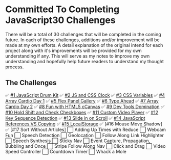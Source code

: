 # Committed To Completing JavaScript30 Challenges
There will be a total of 30 challenges that will be completed in the coming future. In each of these challenges, additions and/or improvement will be made at my own efforts. A detail explanation of the original intend for each project along with it's improvements will be provided for my own understanding if any. This will serve as my notes to improve my own understanding and hopefully help future readers to understand my thought process.

## The Challenges
✅ [#1 JavaScript Drum Kit](https://github.com/nnsh93/JavaScript30-Challenges/tree/main/Challenge%20%231%20-%20JavaScript%20Drum%20Kit)
✅ [#2 JS and CSS Clock](https://github.com/nnsh93/JavaScript30-Challenges/tree/main/Challenge%20%232%20-%20JS%20and%20CSS%20Clock)
✅ [#3 CSS Variables](https://github.com/nnsh93/JavaScript30-Challenges/tree/main/Challenge%20%233%20-%20CSS%20Variables)
✅ [#4 Array Cardio Day 1](https://github.com/nnsh93/JavaScript30-Challenges/tree/main/Challenge%20%234%20-%20Array%20Cardio%20Day%201)
✅ [#5 Flex Panel Gallery](https://github.com/nnsh93/JavaScript30-Challenges/tree/main/Challenge%20%235%20-%20Flex%20Panel%20Gallery)
✅ [#6 Type Ahead](https://github.com/nnsh93/JavaScript30-Challenges/tree/main/Challenge%20%236%20-%20Type%20Ahead)
✅ [#7 Array Cardio Day 2](https://github.com/nnsh93/JavaScript30-Challenges/tree/main/Challenge%20%237%20-%20Cardio%20Array%202)
✅ [#8 Fun with HTML5 cCanvas](https://github.com/nnsh93/JavaScript30-Challenges/tree/main/Challenge%20%238%20-%20Fun%20with%20HTML5%20Canvas)
✅ [#9 Dev Tools Domination](https://github.com/nnsh93/JavaScript30-Challenges/tree/main/Challenge%20%239%20-%20Dev%20Tools%20Domination)
✅ [#10 Hold Shift and Check Checkboxes](https://github.com/nnsh93/JavaScript30-Challenges/tree/main/Challenge%20%2310%20-%20%20Hold%20Shift%20and%20Check%20Checkboxes)
✅ [#11 Custom Video Player](https://github.com/nnsh93/JavaScript30-Challenges/tree/main/Challenge%20%2311%20-%20Custom%20Video%20Player)
✅ [#12 Key Sequence Detection](https://github.com/nnsh93/JavaScript30-Challenges/tree/main/Challenge%20%2312%20-%20Key%20Sequence%20Detection)
✅ [#13 Slide in on Scroll](https://github.com/nnsh93/JavaScript30-Challenges/tree/main/Challenge%20%2313%20-%20Slide%20in%20on%20Scroll)
✅ [#14 JavaScript References VS Copying](https://github.com/nnsh93/JavaScript30-Challenges/tree/main/Challenge%20%2314%20-%20JavaScript%20References%20VS%20Copying)
✅ [#15 LocalStorage](https://github.com/nnsh93/JavaScript30-Challenges/tree/main/Challenge%20%2315%20-%20LocalStorage)
✅ [#16 Mouse Move Shadow]
✅ [#17 Sort Without Articles]
⬜️ Adding Up Times with Reduce
⬜️ Webcam Fun
⬜️ Speech Detection
⬜️ Geolocation
⬜️ Follow Along Link Highlighter
⬜️ Speech Synthesis
⬜️ Sticky Nav
⬜️ Event Capture, Propagation, Bubbling and Once
⬜️ Stripe Follow Along Nav
⬜️ Click and Drag
⬜️ Video Speed Controller
⬜️ Countdown Timer
⬜️ Whack a Mole
